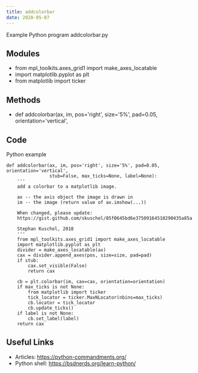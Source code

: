 ```yaml
---
title: addcolorbar
date: 2020-05-07
---
```

Example Python program addcolorbar.py

## Modules

* from mpl_toolkits.axes_grid1 import make_axes_locatable
* import matplotlib.pyplot as plt
* from matplotlib import ticker

## Methods

* def addcolorbar(ax, im, pos='right', size='5%', pad=0.05, orientation='vertical',

## Code

Python example

    def addcolorbar(ax, im, pos='right', size='5%', pad=0.05, orientation='vertical',
                    stub=False, max_ticks=None, label=None):
        '''
        add a colorbar to a matplotlib image.
        
        ax -- the axis object the image is drawn in
        im -- the image (return value of ax.imshow(...))
        
        When changed, please update:
        https://gist.github.com/skuschel/85f0645bd6e37509164510290435a85a
        
        Stephan Kuschel, 2018
        '''
        from mpl_toolkits.axes_grid1 import make_axes_locatable
        import matplotlib.pyplot as plt
        divider = make_axes_locatable(ax)
        cax = divider.append_axes(pos, size=size, pad=pad)
        if stub:
            cax.set_visible(False)
            return cax
        
        cb = plt.colorbar(im, cax=cax, orientation=orientation)
        if max_ticks is not None:
            from matplotlib import ticker
            tick_locator = ticker.MaxNLocator(nbins=max_ticks)
            cb.locator = tick_locator
            cb.update_ticks()
        if label is not None:
            cb.set_label(label)
        return cax

## Useful Links

- Articles: https://python-commandments.org/
- Python shell: https://bsdnerds.org/learn-python/
